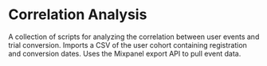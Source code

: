 Correlation Analysis
====================

A collection of scripts for analyzing the correlation between user events and trial conversion. Imports a CSV of the user cohort containing registration and conversion dates. Uses the Mixpanel export API to pull event data.
